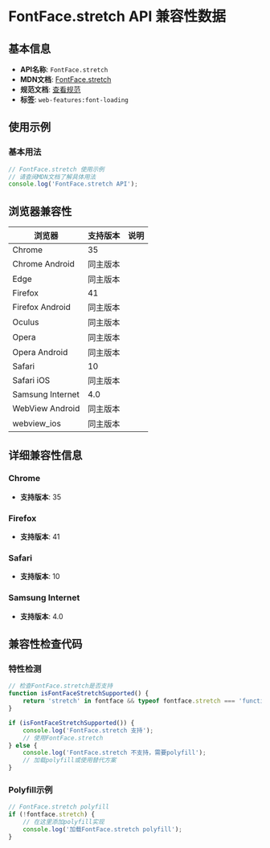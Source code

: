 # FontFace.stretch API 兼容性数据

## 基本信息

- **API名称**: `FontFace.stretch`
- **MDN文档**: [FontFace.stretch](https://developer.mozilla.org/docs/Web/API/FontFace/stretch)
- **规范文档**: [查看规范](https://drafts.csswg.org/css-font-loading/#dom-fontface-stretch)
- **标签**: `web-features:font-loading`

## 使用示例

### 基本用法

```javascript
// FontFace.stretch 使用示例
// 请查阅MDN文档了解具体用法
console.log('FontFace.stretch API');
```

## 浏览器兼容性

| 浏览器 | 支持版本 | 说明 |
|--------|----------|------|
| Chrome | 35 |  |
| Chrome Android | 同主版本 |  |
| Edge | 同主版本 |  |
| Firefox | 41 |  |
| Firefox Android | 同主版本 |  |
| Oculus | 同主版本 |  |
| Opera | 同主版本 |  |
| Opera Android | 同主版本 |  |
| Safari | 10 |  |
| Safari iOS | 同主版本 |  |
| Samsung Internet | 4.0 |  |
| WebView Android | 同主版本 |  |
| webview_ios | 同主版本 |  |

## 详细兼容性信息

### Chrome

- **支持版本**: 35

### Firefox

- **支持版本**: 41

### Safari

- **支持版本**: 10

### Samsung Internet

- **支持版本**: 4.0

## 兼容性检查代码

### 特性检测

```javascript
// 检查FontFace.stretch是否支持
function isFontFaceStretchSupported() {
    return 'stretch' in fontface && typeof fontface.stretch === 'function';
}

if (isFontFaceStretchSupported()) {
    console.log('FontFace.stretch 支持');
    // 使用FontFace.stretch
} else {
    console.log('FontFace.stretch 不支持，需要polyfill');
    // 加载polyfill或使用替代方案
}
```

### Polyfill示例

```javascript
// FontFace.stretch polyfill
if (!fontface.stretch) {
    // 在这里添加polyfill实现
    console.log('加载FontFace.stretch polyfill');
}
```

